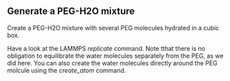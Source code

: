 
Generate a PEG-H2O mixture
--------------------------

Create a PEG-H2O mixture with several PEG molecules hydrated in a
cubic box.

Have a look at the LAMMPS *replicate* command.
Note tthat there is no obligation to equilibrate the water molecules separately from the PEG,
as we did here. You can also create the water molecules directly around the PEG molcule
using the *create_atom* command.

